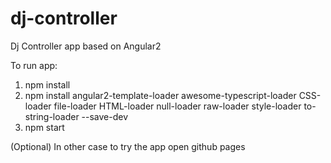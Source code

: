 # dj-controller
Dj Controller app based on Angular2

To run app:
 1. npm install
 2. npm install angular2-template-loader awesome-typescript-loader CSS-loader file-loader
    HTML-loader null-loader raw-loader style-loader to-string-loader --save-dev
 3. npm start

 (Optional) In other case to try the app open github pages
 

